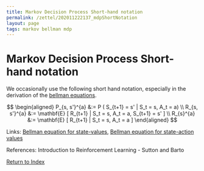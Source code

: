 ```yaml
---
title: Markov Decision Process Short-hand notation
permalink: /zettel/202011222137_mdpShortNotation
layout: page
tags: markov bellman mdp
---
```

# Markov Decision Process Short-hand notation

We occasionally use the following short hand notation, especially in the derivation of the [bellman equations](202011222150_bellmanEquationStateValues).

$$
\begin{aligned}
P_{s, s'}^{a} &:= P ( S_{t+1} = s' | S_t = s, A_t = a) \\
R_{s, s'}^{a} &:= \mathbf{E} [ R_{t+1} | S_t = s, A_t = a, S_{t+1} = s' ] \\
R_{s}^{a} &:= \mathbf{E} [ R_{t+1} | S_t = s, A_t = a ] 
\end{aligned}
$$

Links: [Bellman equation for state-values](202011222150_bellmanEquationStateValues), [Bellman equation for state-action values](TODOs)

References: Introduction to Reinforcement Learning - Sutton and Barto

[Return to Index](index)